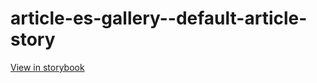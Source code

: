 # article-es-gallery--default-article-story

[View in storybook](https://raw.githack.com/Independent-Digital-News-and-Media-Ltd/indy-pwamp-sb/PR-1764-sb/index.html?path=/story/article-es-gallery--default-article-story)